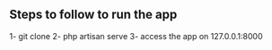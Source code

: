 ## Steps to follow to run the app

1- git clone <repo-url>
2- php artisan serve
3- access the app on 127.0.0.1:8000

